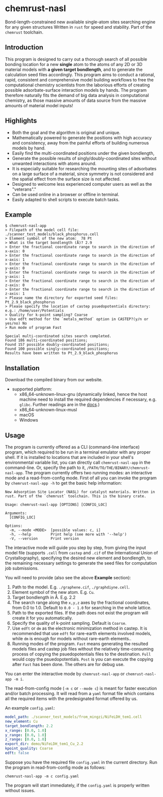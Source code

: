 # chemrust-nasl

Bond-length-constrained new available single-atom sites searching engine for any given structures
Written in `rust` for speed and stability. Part of the `chemrust` toolchain.

## Introduction

This program is designed to carry out a thorough search of all possible bonding location for a new **single** atom to the atoms of any 2D or 3D material models with **a given target bondlength**, and to generate the calculation seed files accordingly. This program aims to conduct a rational, rapid, consistent and comprehensive model building workflows to free the computational chemistry scientists from the laborious efforts of creating possible adsorbate-surface interaction models by hands.
The program therefore naturally fits the demand of big data analysis in computational chemistry, as those massive amounts of data source from the massive amounts of material model inputs!

## Highlights

- Both the goal and the algorithm is original and unique.
- Mathematically powered to generate the positions with high accuracy and consistency, away from the painful efforts of building numerous models by hand.
- Easily find the multi-coordinated positions under the given bondlength,
- Generate the possible results of singly/doubly-coordinated sites without unwanted interactions with atoms around.
- It is especially suitable for researching the mounting sites of adsorbates on a large surface of a material, since symmetry is not considered and the spatial effect from the surface size is not affected.
- Designed to welcome less experienced computer users as well as the "veterans"."
- Can be used online in a browser or offline in terminal.
- Easily adapted to shell scripts to execute batch tasks.

## Example

```terminal
$ chemrust-nasl-app
> Filepath of the model cell file: ./scanner_test_models/black_phosphorus.cell
> Element symbol of the new atom:  78 Pt
> What is the target bondlength (Å)? 2.9
> Enter the fractional coordinate range to search in the direction of x-axis: 0
> Enter the fractional coordinate range to search in the direction of x-axis: 1
> Enter the fractional coordinate range to search in the direction of y-axis: 0
> Enter the fractional coordinate range to search in the direction of y-axis: 1
> Enter the fractional coordinate range to search in the direction of z-axis: 0
> Enter the fractional coordinate range to search in the direction of z-axis: 1
> Please name the directory for exported seed files:  Pt_2.9_black_phosphorus
> Please specify the location of castep psuedopotentials directory:  e.g.: /home/user/Potentials
> Quality for k-point sampling? Coarse
> Use edft method for the `metals_method` option in CASTEP?(y/n or yes/no) No
> Run mode of program Fast

Special multi-coordinated sites search completed.
Found 186 multi-coordinated positions;
Found 157 possible doubly-coordinated positions;
Found 100 possible singly-coordinated positions;
Results have been written to Pt_2.9_black_phosphorus
```

## Installation

Download the compiled binary from our website.

- supported platform:
  - x86_64-unknown-linux-gnu (dynamically linked, hence the host machine need to install the required dependencies if necessary, e.g. `glibc`. Further readings are in the [docs]().)
  - x86_64-unknown-linux-musl
  - macOS
  - Windows

## Usage

The program is currently offered as a CLI (command-line interface) program, which required to be run in a terminal emulator with any proper shell.
If it is installed to locations that are included in your shell's environmental variable list, you can directly call `chemrust-nasl-app` in the command-line. Or, specify the path to it, `/PATH/TO/THE/BINARY/chemrust-nasl-app`.
The program currently offers two running modes: an interactive mode and a read-from-config mode. First of all you can invoke the program by `chemrust-nasl-app -h` to get the basic help information:

```terminal
New Adsorption Site Locator (NASL) for catalyst materials. Written in rust. Part of the `chemrust` toolchain. This is the binary crate.

Usage: chemrust-nasl-app [OPTIONS] [CONFIG_LOC]

Arguments:
  [CONFIG_LOC]

Options:
  -m, --mode <MODE>  [possible values: c, i]
  -h, --help         Print help (see more with '--help')
  -V, --version      Print version
```

The interactive mode will guide you step by step, from giving the input model file (supports `.cell` from `castep` and `.cif` of the International Union of Crystallography), specifying the desired new element and bondlength, to the remaining necessary settings to generate the seed files for computation job submissions.

You will need to provide (also see the above **Example** section):

1. Path to the model. E.g. `./graphene.cif`, `./graphdiyne.cell`.
2. Element symbol of the new atom. E.g. `Cu`.
3. Target bondlength in Å. E.g. 2.2
4. The search range along the `x,y,z` axes by the fractional coordinates, from 0.0 to 1.0. Default to `0.0 - 1.0` for searching in the whole lattice.
5. Path to the exported files. If the path does not exist the program will create it for you automatically.
6. Specify the quality of k-point sampling. Default is `Coarse`.
7. Use `edft` or `dm` as the electronic minimization method in castep.
   It is recommended that use `edft` for rare-earth elements involved models, while `dm` is enough for models without rare-earth elements..
8. Running modes of the program. `Fast` means generating the resulted models files and castep job files without the relatively time-consuming process of copying the psuedopotentials files to the destination. `Full` would copy the psuedopotentials. `Post` is you can execute the copying after `Fast` has been done. The others are for debug use.

You can enter the interactive mode by `chemrust-nasl-app` or `chemrust-nasl-app -m i`.

The read-from-config mode (`-m c` or `--mode c`) is meant for faster execution and/or batch processing. It will read from a `yaml` format file which contains all the required items with the predesignated format offered by us.

An example `config.yaml`:

```yaml
model_path: ./scanner_test_models/from_mingzi/NiFeLDH_tem1.cell
new_element: Cu
target_bondlength: 2.2
x_range: [0.0, 1.0]
y_range: [0.0, 1.0]
z_range: [0.0, 1.0]
export_dir: demo/NiFeLDH_tem1_Cu_2.2
kpoint_quality: Coarse
edft: false
```

Suppose you have the required file `config.yaml` in the current directory. Run the program in read-from-config mode as follows:

```
chemrust-nasl-app -m c config.yaml
```

The program will start immediately, if the `config.yaml` is properly written without issues.
